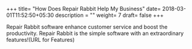+++
title= "How Does Repair Rabbit Help My Business"
date= 2018-03-01T11:52:50+05:30
description = ""
weight= 7
draft= false
+++



Repair Rabbit software enhance customer service and boost the productivity. Repair Rabbit is the simple software with an extraordinary features!(URL for Features)

